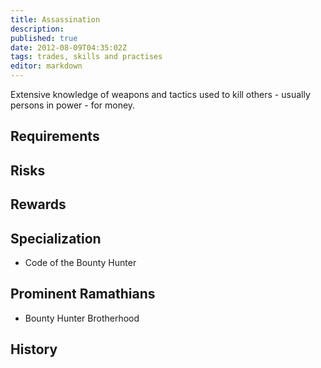```yaml
---
title: Assassination
description:
published: true
date: 2012-08-09T04:35:02Z
tags: trades, skills and practises
editor: markdown
---
```


Extensive knowledge of weapons and tactics used to kill others - usually persons in power - for money.

## Requirements

## Risks

## Rewards

## Specialization

- Code of the Bounty Hunter

## Prominent Ramathians

- Bounty Hunter Brotherhood

## History


